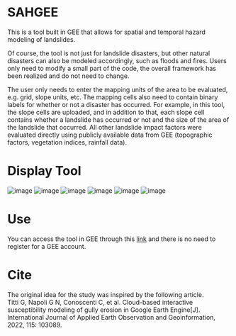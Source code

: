 SAHGEE
===
This is a tool built in GEE that allows for spatial and temporal hazard modeling of landslides.<br>

Of course, the tool is not just for landslide disasters, but other natural disasters can also be modeled accordingly, such as floods and fires. Users only need to modify a small part of the code, the overall framework has been realized and do not need to change.<br>

The user only needs to enter the mapping units of the area to be evaluated, e.g. grid, slope units, etc. The mapping cells also need to contain binary labels for whether or not a disaster has occurred. For example, in this tool, the slope cells are uploaded, and in addition to that, each slope cell contains whether a landslide has occurred or not and the size of the area of the landslide that occurred. All other landslide impact factors were evaluated directly using publicly available data from GEE (topographic factors, vegetation indices, rainfall data).<br>

Display Tool
===
![image](https://github.com/user-attachments/assets/8293fd3e-43ea-4245-83be-b60cbd66287f)
![image](https://github.com/user-attachments/assets/7cb47322-7825-4a55-b02b-7313a83282a3)
![image](https://github.com/user-attachments/assets/2b3e5c47-7065-4ada-86aa-48774231d308)
![image](https://github.com/user-attachments/assets/7d3e4854-4acf-461d-b507-0d17c66bc8c8)
![image](https://github.com/user-attachments/assets/db7210ac-c909-4922-abb4-34af8a9f3814)
![image](https://github.com/user-attachments/assets/fae051b3-8d00-47d5-a549-79a15edd8fe8)



Use
===
You can access the tool in GEE through this [link](https://ee-liuhj946.projects.earthengine.app/view/sahgee) and there is no need to register for a GEE account.

Cite
===
The original idea for the study was inspired by the following article.<br>
Titti G, Napoli G N, Conoscenti C, et al. Cloud-based interactive susceptibility modeling of gully erosion in Google Earth Engine[J]. International Journal of Applied Earth Observation and Geoinformation, 2022, 115: 103089.
